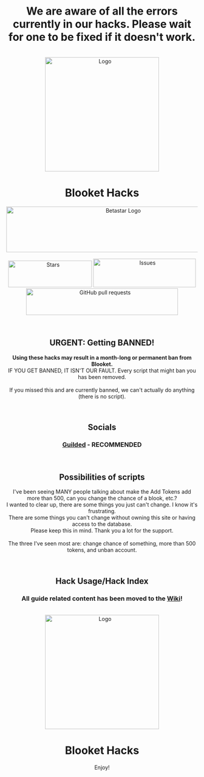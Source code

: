 <div align="center">
  <h1>We are aware of all the errors currently in our hacks. Please wait for one to be fixed if it doesn't work.</h1>
</div>
<div id="top"></div>
<br />
<div align="center">
  <a href="https://github.com/Hankypoo7/Blooket-hacks-Hankypoo7-">
    <img src="https://cdn.discordapp.com/guilds/605240810191192064/users/794163106347614208/avatars/a_60d546e95571d5785dd7468c24950294.gif?size=1024" alt="Logo" width="300" height="300">
  </a>
  <h1 align="center">Blooket Hacks</h1>
  <img src="https://img.shields.io/badge/JavaScript-F7DF1E?style=for-the-badge&logo=javascript&logoColor=black" alt="Betastar Logo" width="600" height="120"></img>
  <br>
  <br>
  <img alt="Stars" src="https://img.shields.io/github/stars/Hankypoo7/Blooket-hacks-Hankypoo7-.svg?color=#DFFF00" width="220" height="70"</img>
  <a href="https://github.com/Hankypoo7/Blooket-hacks-Hankypoo7-/issues">
      <img alt="Issues" src="https://img.shields.io/github/issues/Hankypoo7/Blooket-hacks-Hankypoo7-?color=FFA500" width="270" height="75"/></a>
  <a href="https://github.com/Hankypoo7/Blooket-hacks-Hankypoo7-/pulls">
      <img alt="GitHub pull requests" src="https://img.shields.io/github/issues-pr/Hankypoo7/Blooket-hacks-Hankypoo7-?color=0088ff" width="400" height="70"/></a>
  </p>
</div>
<br>
<div align="center">
  <h2 align="center">URGENT: Getting BANNED!</h2>

  <p align="center">
    <b>Using these hacks may result in a month-long or permanent ban from Blooket.<br></b>
    IF YOU GET BANNED, IT ISN'T OUR FAULT. Every script that might ban you has been removed.<br>
    <br>
    If you missed this and are currently banned, we can't actually do anything (there is no script).
  </p>
</div>
<br>
<div align="center">
  <h2 align="center">Socials</h2>

  <h3 align="center"><a href="https://www.guilded.gg/i/kQ6dM70p?cid=ecce8406-c7bf-4f4a-9415-46cfc663245b&intent=chat">Guilded</a> - RECOMMENDED</h3>
</div>
<br>
<div align="center">
  <h2 align="center">Possibilities of scripts</h2>

  <p align="center">
    I've been seeing MANY people talking about make the Add Tokens add more than 500, can you change the chance of a blook, etc.?<br>
    I wanted to clear up, there are some things you just can't change. I know it's frustrating.<br>
    There are some things you can't change without owning this site or having access to the database.<br>
    Please keep this in mind. Thank you a lot for the support.<br>
    <br>
    The three I've seen most are: change chance of something, more than 500 tokens, and unban account.
  </p>
</div>
<br>
<div align="center">
  <h2 align="center">Hack Usage/Hack Index</h2>

  <h3 align="center">All guide related content has been moved to the <a href="https://github.com/Hankypoo7/Blooket-hacks-Hankypoo7-/wiki">Wiki</a>!</h3>
</div>
<br>
<div align="center">
  <a href="https://github.com/Hankypoo7/Blooket-hacks-Hankypoo7-">
    <img src="https://cdn.discordapp.com/guilds/605240810191192064/users/794163106347614208/avatars/a_60d546e95571d5785dd7468c24950294.gif?size=1024" alt="Logo" width="300" height="300">
  </a>
  <h1 align="center">Blooket Hacks</h1>

  <p align="center">
    Enjoy!
  </p>
</div>


<!---
Hey hey, I've been seeing MANY discussions talking about make the token hack more than 500, can you change the chance of this and that? I wanted to clear up, the max tokens per day is 500, and it is impossible under no circumstance to change chances as that is actual Blooket code hard coded, I would need access to Blooket's code that get's pushed out to change this.
Thank you alot for the support,
